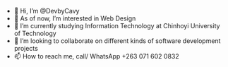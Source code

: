 - 👋 Hi, I’m @DevbyCavy
- 👀 As of now, I’m interested in Web Design
- 🌱 I’m currently studying Information Technology at Chinhoyi University of Technology 
- 💞️ I’m looking to collaborate on different kinds of software development projects 
- 📫 How to reach me, call/ WhatsApp +263 071 602 0832 

<!---
DevbyCavy/DevbyCavy is a ✨ special ✨ repository because its `README.md` (this file) appears on your GitHub profile.
You can click the Preview link to take a look at your changes.
--->
